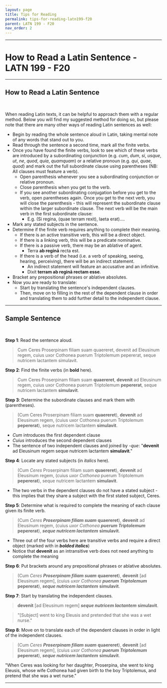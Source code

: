 ```yaml
---
layout: page
title: Tips for Reading
permalink: tips-for-reading-latn199-f20
parent: LATN 199 - F20
nav_order: 2
---
```

***

# How to Read a Latin Sentence - LATN 199 - F20

***
## How to Read a Latin Sentence
&nbsp;

When reading Latin texts, it can be helpful to approach them with a regular method. Below you will find my suggested method for doing so, but please note that there are many other ways of reading Latin sentences as well:

- Begin by reading the whole sentence aloud in Latin, taking mental note of any words that stand out to you.
- Read through the sentence a second time, mark all the finite verbs.
- Once you have found the finite verbs, look to see which of these verbs are introduced by a subordinating conjunction (e.g. *cum*, *dum*, *si*, *usque*, *ut*, *ne*, *quod*, *quia*, *quamquam*) or a relative pronoun (e.g. *qui*, *quae*, *quod*) and mark out the full subordinate clause using parentheses (NB: All clauses must feature a verb).
  - Open parenthesis whenever you see a subordinating conjunction or relative pronoun.
  - Close parenthesis when you get to the verb.
  - If you see another subordinating conjugation before you get to the verb, open parentheses again. Once you get to the next verb, you will close the parenthesis - this will represent the subordinate clause within the larger subordinate clause. The next verb will be the main verb in the first subordinate clause:
    - E.g. (Si regina, (quae terram rexit), laeta erat)....
- Mark any stated subjects in the sentence.
- Determine if the finite verb requires anything to complete their meaning.  
  - If there is an active transitive verb, this will be a direct object.
  - If there is a linking verb, this will be a predicate nominative.
  - If there is a passive verb, there may be an ablative of agent.
    - Terra **ab reginā** recta est.
  - If there is a verb of the head (i.e. a verb of speaking, seeing, hearing, perceiving), there will be an indirect statement.
    - An indirect statement will feature an accusative and an infinitive.
    - Dixit **terram ab reginā rectam esse**.
- Bracket any prepositional phrases or ablative absolutes.
- Now you are ready to translate:
  - Start by translating the sentence's independent clauses.
  - Then, move on to filling in the rest of the dependent clause in order and translating them to add further detail to the independent clause.

***

## Sample Sentence
&nbsp;

**Step 1**: Read the sentence aloud.

> Cum Ceres Proserpinam filiam suam quaereret, devenit ad Eleusinum regem, cuius uxor Cothonea puerum Triptolemum pepererat, seque nutricem lactantem simulavit.

**Step 2**: Find the finite verbs (in **bold** here).

> Cum Ceres Proserpinam filiam suam **quaereret**, **devenit** ad Eleusinum regem, cuius uxor Cothonea puerum Triptolemum **pepererat**, seque nutricem lactantem **simulavit**.

**Step 3**: Determine the subordinate clauses and mark them with (parentheses).

> (Cum Ceres Proserpinam filiam suam **quaereret**), **devenit** ad Eleusinum regem, (cuius uxor Cothonea puerum Triptolemum **pepererat**), seque nutricem lactantem **simulavit**.

- *Cum* introduces the first dependent clause
- *Cuius* introduces the second dependent clauses
- The sentence of two independent clauses and joined by *-que*: "**devenit** ad Eleusinum regem seque nutricem lactantem **simulavit**."

**Step 4**: Locate any stated subjects (in *italics* here).

> (Cum *Ceres* Proserpinam filiam suam **quaereret**), **devenit** ad Eleusinum regem, (cuius *uxor Cothonea* puerum Triptolemum **pepererat**), seque nutricem lactantem **simulavit**.

- The two verbs in the dependent clauses do not have a stated subject - this implies that they share a subject with the first stated subject, Ceres.

**Step 5**: Determine what is required to complete the meaning of each clause given its finite verb.

> (Cum *Ceres* ***Proserpinam filiam suam*** **quaereret**), **devenit** ad Eleusinum regem, (cuius *uxor Cothonea* ***puerum Triptolemum*** **pepererat**), ***seque nutricem lactantem*** **simulavit**.

- Three out of the four verbs here are transitive verbs and require a direct object (marked with in ***bolded italics***)
- Notice that **devenit** as an intransitive verb does not need anything to complete the meaning

**Step 6**: Put brackets around any prepositional phrases or ablative absolutes.

> (Cum *Ceres* ***Proserpinam filiam suam*** **quaereret**), **devenit** [ad Eleusinum regem], (cuius *uxor Cothonea* ***puerum Triptolemum*** **pepererat**), ***seque nutricem lactantem*** **simulavit**.

**Step 7**: Start by translating the independent clauses.

> **devenit** [ad Eleusinum regem] ***seque nutricem lactantem*** **simulavit**.

> "[Subject] went to king Eleusis and pretended that she was a wet nurse."

**Step 8**: Move on to translate each of the dependent clauses in order in light of the independent clauses.

> (Cum *Ceres* ***Proserpinam filiam suam*** **quaereret**), **devenit** [ad Eleusinum regem], (cuius *uxor Cothonea* ***puerum Triptolemum*** **pepererat**), ***seque nutricem lactantem*** **simulavit**.

"When Ceres was looking for her daughter, Proserpina, she went to king Eleusis, whose wife Cothonea had given birth to the boy Triptolemus, and pretend that she was a wet nurse."

***
